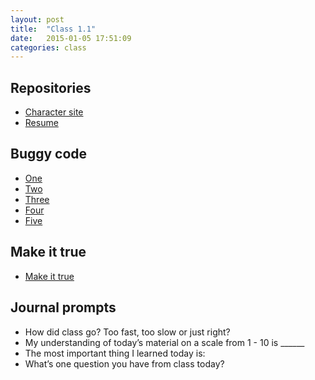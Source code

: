 ```yaml
---
layout: post
title:  "Class 1.1"
date:   2015-01-05 17:51:09
categories: class
---
```


## Repositories

* [Character site](https://github.com/tsl-html-css/Character)
* [Resume](https://github.com/tsl-html-css/Resume)

## Buggy code

* [One](http://jsbin.com/welit/1/edit?html,output)
* [Two](http://jsbin.com/porab/1/edit?html,output)
* [Three](http://jsbin.com/uRaTeQu/1/edit?html,output)
* [Four](http://jsbin.com/zawid/1/edit?html,output)
* [Five](http://jsbin.com/uqotUCO/1/edit?html,output)

## Make it true

* [Make it true](http://jsbin.com/momamo/1/edit?html,output)

## Journal prompts

* How did class go? Too fast, too slow or just right?
* My understanding of today’s material on a scale from 1 - 10 is ______
* The most important thing I learned today is:
* What’s one question you have from class today?
